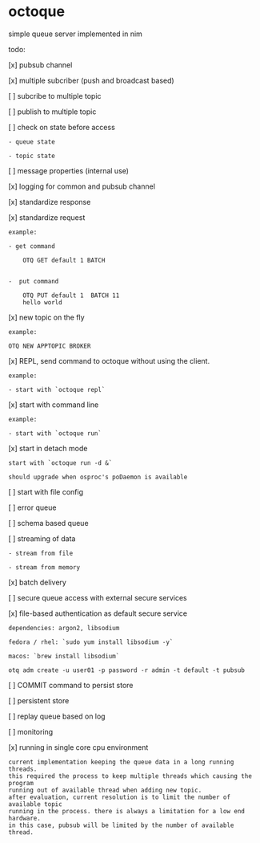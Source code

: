 # octoque
simple queue server implemented in nim

todo:

[x] pubsub channel

[x] multiple subcriber (push and broadcast based)

[ ] subcribe to multiple topic

[ ] publish to multiple topic

[ ] check on state before access

    - queue state

    - topic state

[ ] message properties (internal use)

[x] logging for common and pubsub channel

[x] standardize response

[x] standardize request
    
    example:
    
    - get command
        
        OTQ GET default 1 BATCH
       
    
    -  put command 
        
        OTQ PUT default 1  BATCH 11
        hello world
       
[x] new topic on the fly
    
    example:

    OTQ NEW APPTOPIC BROKER

[x] REPL, send command to octoque without using the client.
   
    example:

    - start with `octoque repl`

[x] start with command line
    
    example:

    - start with `octoque run`

[x] start in detach mode
    
    start with `octoque run -d &`
    
    should upgrade when osproc's poDaemon is available

[ ] start with file config

[ ] error queue

[ ] schema based queue

[ ] streaming of data 

    - stream from file

    - stream from memory
[x] batch delivery

[ ] secure queue access with external secure services

[x] file-based authentication as default secure service
    
    dependencies: argon2, libsodium
    
    fedora / rhel: `sudo yum install libsodium -y`

    macos: `brew install libsodium`
    
    otq adm create -u user01 -p password -r admin -t default -t pubsub

[ ] COMMIT command to persist store

[ ] persistent store

[ ] replay queue based on log

[ ] monitoring

[x] running in single core cpu environment
    
    current implementation keeping the queue data in a long running threads.
    this required the process to keep multiple threads which causing the program
    running out of available thread when adding new topic. 
    after evaluation, current resolution is to limit the number of available topic
    running in the process. there is always a limitation for a low end hardware.
    in this case, pubsub will be limited by the number of available thread.
